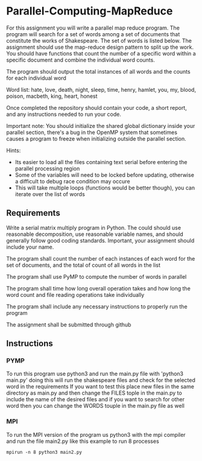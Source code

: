 # Parallel-Computing-MapReduce
For this assignment you will write a parallel map reduce program. The program will search for a set
of words among a set of documents that constitute the works of Shakespeare. The set of words is listed
below. The assignment should use the map-reduce design pattern to split up the work. You should have
functions that count the number of a specific word within a specific document and combine the individual
word counts.

The program should output the total instances of all words and the counts for each individual word

Word list:
hate, love, death, night, sleep, time, henry, hamlet, you, my, blood, poison, macbeth, king, heart, honest

Once completed the repository should contain your code, a short report, and any instructions needed to run your code.

Important note:
You should initialize the shared global dictionary inside your parallel section, there's a bug in the
OpenMP system that sometimes causes a program to freeze when initializing outside the parallel section.

Hints:
* Its easier to load all the files containing text serial before entering the parallel processing region
* Some of the variables will need to be locked before updating, otherwise a difficult to debug race condition may occure
* This will take multiple loops (functions would be better though), you can iterate over the list of words

## Requirements

Write a serial matrix multiply program in Python. The could should use reasonable decomposition, use reasonable variable names, and should generally follow good coding standards. Important, your assignment should include your name.

The program shall count the number of each instances of each word for the set of documents, and the total of count of all words in the list

The program shall use PyMP to compute the number of words in parallel

The program shall time how long overall operation takes and how long the word count and file reading operations take individually

The program shall include any necessary instructions to properly run the program

The assignment shall be submitted through github

## Instructions
### PYMP
To run this program use python3 and run the main.py file with 'python3 main.py' doing this will run the shakespeare files and check for the selected word in the requirements
If you want to test this place new files in the same directory as main.py and then change the FILES tople in the main.py to include the name of the desired files and if you want to search for other word then you can change the WORDS touple in the main.py file as well

### MPI
To run the MPI version of the program us python3 with the mpi compiler and run the file main2.py like this example to run 8 processes
```
mpirun -n 8 python3 main2.py
```
